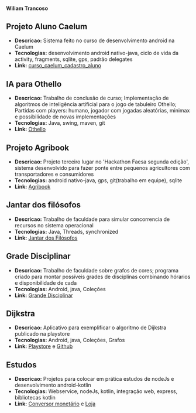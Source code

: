 #### Wiliam Trancoso

## Projeto Aluno Caelum
* **Descricao:** Sistema feito no curso de desenvolvimento android na Caelum
* **Tecnologias:** desenvolvimento android nativo-java, ciclo de vida da activity, fragments, sqlite, gps, padrão delegates
* **Link:** [curso_caelum_cadastro_aluno](https://github.com/wiliamtrancoso/curso_caelum_cadastro_aluno)

## IA para Othello
* **Descricao:** Trabalho de conclusão de curso; Implementação de algoritmos de inteligência artificial para o jogo de tabuleiro Othello; Partidas com players: humano, jogador com jogadas aleatórias, minimax e possibilidade de novas implementações
* **Tecnologias:** Java, swing, maven, git
* **Link:** [Othello](https://github.com/cleber-abreu/Othello-AIx)

## Projeto Agribook
* **Descricao:** Projeto terceiro lugar no 'Hackathon Faesa segunda edição', sistema desenvolvido para fazer ponte entre pequenos agricultores com transportadores e consumidores
* **Tecnologias:** android nativo-java, gps, git(trabalho em equipe), sqlite
* **Link:** [Agribook](https://github.com/wiliamtrancoso/hackfaesa-2-mobile)

## Jantar dos filósofos
* **Descricao:** Trabalho de faculdade para simular concorrencia de recursos no sistema operacional
* **Tecnologias:** Java, Threads, synchronized
* **Link:** [Jantar dos Filósofos](https://github.com/CCFaesa/SO)

## Grade Disciplinar
* **Descricao:** Trabalho de faculdade sobre grafos de cores; programa criado para montar possíveis grades de disciplinas combinando hórarios e disponibilidade de cada
* **Tecnologias:** Android, java, Coleções
* **Link:** [Grande Disciplinar](https://github.com/CCFaesa/GradeDisciplina)


## Dijkstra
* **Descricao:** Aplicativo para exemplificar o algoritmo de Dijkstra publicado na playstore
* **Tecnologias:** Android, java, Coleções, Grafos
* **Link:** [Playstore](https://play.google.com/store/apps/details?id=br.com.dalcim.dijkstra) e [Github](https://github.com/wiliamtrancoso/Dijkstra)

## Estudos
* **Descricao:** Projetos para colocar em prática estudos de nodeJs e desenvolvimento android-kotlin
* **Tecnologias:** Webservice, nodeJs, kotlin, integração web, express, bibliotecas kotlin
* **Link:** [Conversor monetário](https://github.com/wiliamtrancoso/ConversaoMonetaria) e [Loja](https://github.com/wiliamtrancoso/Loja)
